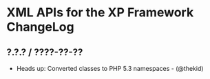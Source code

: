 XML APIs for the XP Framework ChangeLog
========================================================================

## ?.?.? / ????-??-??

* Heads up: Converted classes to PHP 5.3 namespaces - (@thekid)
